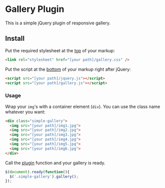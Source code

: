 # Gallery Plugin
This is a simple jQuery plugin of responsive gallery.

## Install

Put the required stylesheet at the [top](https://developer.yahoo.com/performance/rules.html#css_top) of your markup:

```html
<link rel="stylesheet" href="[your path]/gallery.css" />
```

Put the script at the [bottom](https://developer.yahoo.com/performance/rules.html#js_bottom) of your markup right after jQuery:

```html
<script src="[your path]/jquery.js"></script>
<script src="[your path]/gallery.js"></script>
```

### Usage

Wrap your `img`'s with a container element (`div`). You can use the class name whatever you want:

```html
<div class="simple-gallery">
  <img src="[your path]/img1.jpg">
  <img src="[your path]/img2.jpg">
  <img src="[your path]/img3.jpg">
  <img src="[your path]/img4.jpg">
  <img src="[your path]/img5.jpg">
  <img src="[your path]/img6.jpg">
</div>
```

Call the [plugin](https://learn.jquery.com/plugins/) function and your gallery is ready.

```javascript
$(document).ready(function(){
  $('.simple-gallery').gallery();
});
```
